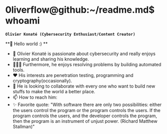 # 0liverflow@github:~/readme.md$ whoami

**`Olivier Konaté (Cybersecurity Enthusiast/Content Creator)`**

**👋 Hello world :) **
- 🔐 Olivier Konaté is passionate about cybersecurity and really enjoys learning and sharing his knowledge.
- 👨🏾‍💻 Furthermore, he enjoys resolving problems by building automated tools.
- ❤️ His interests are penetration testing, programming and cryptography(occasionally). 
- 👬 He is looking to collaborate with every one who want to build new stuffs to make the world a better place.
-  📫 How to reach him:
- ✨ Favorite quote: "With software there are only two possibilities: either the users control the program or the program controls the users. If the program controls the users, and the developer controls the program, then the program is an instrument of unjust power. (Richard Matthew Stallman)"
  
